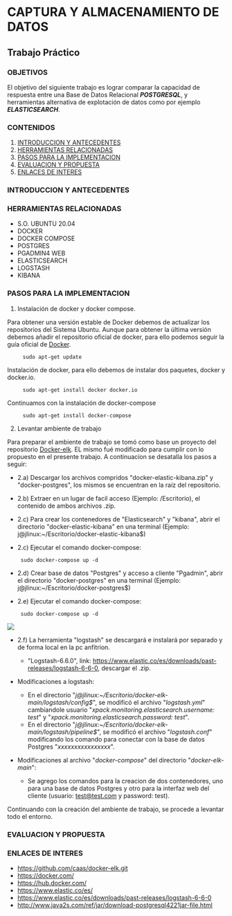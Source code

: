 # CAPTURA Y ALMACENAMIENTO DE DATOS
## Trabajo Práctico
### OBJETIVOS
El objetivo del siguiente trabajo es lograr comparar la capacidad de respuesta entre una Base de Datos Relacional ***POSTGRESQL***, y herramientas alternativa de explotación de datos como por ejemplo ***ELASTICSEARCH***.

### CONTENIDOS

1. [INTRODUCCION Y ANTECEDENTES](#INTRODUCCION-Y-ANTECEDENTES)
2. [HERRAMIENTAS RELACIONADAS](#HERRAMIENTAS-RELACIONADAS)
3. [PASOS PARA LA IMPLEMENTACION](#PASOS-PARA-LA-IMPLEMENTACION)
4. [EVALUACION Y PROPUESTA](#EVALUACION-Y-PROPUESTA)
5. [ENLACES DE INTERES](#ENLACES-DE-INTERES)

### INTRODUCCION Y ANTECEDENTES

### HERRAMIENTAS RELACIONADAS
* S.O. UBUNTU 20.04
* DOCKER
* DOCKER COMPOSE
* POSTGRES
* PGADMIN4 WEB
* ELASTICSEARCH
* LOGSTASH
* KIBANA

### PASOS PARA LA IMPLEMENTACION

1) Instalación de docker  y docker compose.

Para obtener una versión estable de Docker debemos de actualizar los repositorios del Sistema Ubuntu. Aunque para obtener la última         versión debemos añadir el repositorio oficial de docker, para ello podemos seguir la guía oficial de [Docker](http://docker.com).

         sudo apt-get update

Instalación de docker, para ello debemos de instalar dos paquetes, docker y docker.io.

         sudo apt-get install docker docker.io

Continuamos con la instalación de docker-compose

         sudo apt-get install docker-compose

2) Levantar ambiente de trabajo

Para preparar el ambiente de trabajo se tomó como base un proyecto del repositorio [Docker-elk](https://github.com/caas/docker-elk.git). EL mismo fué modificado para cumplir con lo propuesto en el presente trabajo.
A continuacíon se desatalla los pasos a seguir:

  * 2.a) Descargar los archivos compridos "docker-elastic-kibana.zip" y "docker-postgres", los mismos se encuentran en la raíz del repositorio.
  * 2.b) Extraer en un lugar de facil acceso (Ejemplo: /Escritorio), el contenido de ambos archivos .zip.
  * 2.c) Para crear los contenedores de "Elasticsearch" y "kibana", abrir el directorio "docker-elastic-kibana" en una terminal (Ejemplo: j@jlinux:~/Escritorio/docker-elastic-kibana$)
  * 2.c) Ejecutar el comando docker-compose:
         
         sudo docker-compose up -d

  * 2.d) Crear base de datos "Postgres" y acceso a cliente "Pgadmin", abrir el directorio "docker-postgres" en una terminal (Ejemplo: j@jlinux:~/Escritorio/docker-postgres$)
  * 2.e) Ejecutar el comando docker-compose:

         sudo docker-compose up -d

<img src="https://github.com/warasoft/tp_final/blob/main/bd%20creator.gif" style="max-width: 80%">

   
  * 2.f) La herramienta "logstash" se descargará e instalará por separado y de forma local en la pc anfitrion.

    - "Logstash-6.6.0", link: https://www.elastic.co/es/downloads/past-releases/logstash-6-6-0, descargar el .zip.
    
    

  * Modificaciones a logstash:
    - En el directorio "*j@jlinux:~/Escritorio/docker-elk-main/logstash/config$*", se modificó el archivo "*logstash.yml*" cambiandole usuario "*xpack.monitoring.elasticsearch.username: test*" y "*xpack.monitoring.elasticsearch.password: test*".
    - En el directorio "*j@jlinux:~/Escritorio/docker-elk-main/logstash/pipeline$*", se modificó el archivo "*logstash.conf*" modificando los comando para conectar con la base de datos Postgres "*xxxxxxxxxxxxxxxx*".

  * Modificaciones al archivo "*docker-compose*" del directorio "*docker-elk-main*":
    - Se agrego los comandos para la creacion de dos contenedores, uno para una base de datos Postgres y otro para la interfaz web del cliente (usuario: test@test.com y password: test).

Continuando con la creación del ambiente de trabajo, se procede a levantar todo el entorno.

  




### EVALUACION Y PROPUESTA


### ENLACES DE INTERES

- https://github.com/caas/docker-elk.git
- https://docker.com/
- https://hub.docker.com/
- https://www.elastic.co/es/
- https://www.elastic.co/es/downloads/past-releases/logstash-6-6-0
- http://www.java2s.com/ref/jar/download-postgresql4221jar-file.html




